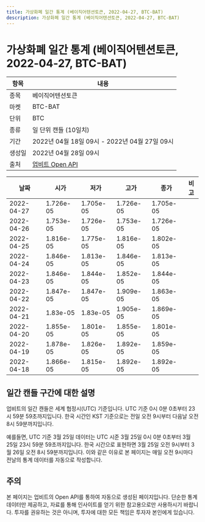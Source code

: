 ```yaml
---
title: 가상화폐 일간 통계 (베이직어텐션토큰, 2022-04-27, BTC-BAT)
description: 가상화폐 일간 통계 (베이직어텐션토큰, 2022-04-27, BTC-BAT)
---
```



가상화폐 일간 통계 (베이직어텐션토큰, 2022-04-27, BTC-BAT)
===

|항목|내용|
|--|--|
|종목|베이직어텐션토큰|
|마켓|BTC-BAT|
|단위|BTC|
|종류|일 단위 캔들 (10일치)|
|기간|2022년 04월 18일 09시 - 2022년 04월 27일 09시|
|생성일|2022년 04월 28일 09시|
|출처|[업비트 Open API](https://docs.upbit.com)|


|날짜|시가|저가|고가|종가|비고|
|--|--|--|--|--|--|
|2022-04-27|1.726e-05|1.705e-05|1.726e-05|1.705e-05|    |
|2022-04-26|1.753e-05|1.726e-05|1.753e-05|1.726e-05|    |
|2022-04-25|1.816e-05|1.775e-05|1.816e-05|1.802e-05|    |
|2022-04-24|1.846e-05|1.813e-05|1.846e-05|1.813e-05|    |
|2022-04-23|1.846e-05|1.844e-05|1.852e-05|1.844e-05|    |
|2022-04-22|1.847e-05|1.847e-05|1.909e-05|1.863e-05|    |
|2022-04-21|1.83e-05|1.83e-05|1.905e-05|1.869e-05|    |
|2022-04-20|1.855e-05|1.801e-05|1.855e-05|1.801e-05|    |
|2022-04-19|1.878e-05|1.826e-05|1.892e-05|1.859e-05|    |
|2022-04-18|1.866e-05|1.815e-05|1.892e-05|1.892e-05|    |


일간 캔들 구간에 대한 설명
---


업비트의 일간 캔들은 세계 협정시(UTC) 기준입니다. 
UTC 기준 0시 0분 0초부터 23시 59분 59초까지입니다. 
한국 시간인 KST 기준으로는 전일 오전 9시부터 다음날 오전 8시 59분까지입니다. 


예를들면, UTC 기준 3월 25일 데이터는 UTC 시준 3월 25일 0시 0분 0초부터 3월 25일 23시 59분 59초까지입니다. 
한국 시간으로 표현하면 3월 25일 오전 9시부터 3월 26일 오전 8시 59분까지입니다. 
이와 같은 이유로 본 페이지는 매일 오전 9시마다 전날의 통계 데이터를 자동으로 작성합니다. 


주의
---


본 페이지는 업비트의 Open API를 통하여 자동으로 생성된 페이지입니다. 
단순한 통계 데이터만 제공하고, 자료를 통해 인사이트를 얻기 위한 참고용으로만 사용하시기 바랍니다. 
투자를 권유하는 것은 아니며, 투자에 대한 모든 책임은 투자자 본인에게 있습니다. 
